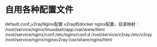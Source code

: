 # 自用各种配置文件

default.conf_v2rayNginx配置
  v2ray的docker nginx配置，目录映射：
                        /root/service/nginx/linuxdash/app:/var/www/html
                        /root/service/nginx/conf:/etc/nginx/conf.d
                        /root/service/v2ray:/etc/v2ray
                        /root/service/nginx/nginxv2ray:/usr/share/nginx/html


